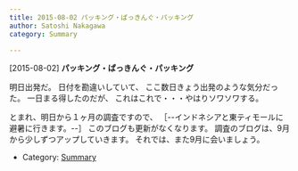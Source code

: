 ```yaml
---
title: 2015-08-02 パッキング・ぱっきんぐ・パッキング
author: Satoshi Nakagawa
category: Summary

---
```


[2015-08-02] **パッキング・ぱっきんぐ・パッキング** 

 明日出発だ。
日付を勘違いしていて、
ここ数日きょう出発のような気分だった。
一日まる得したのだが、
これはこれで・・・やはりソワソワする。

 とまれ、明日から１ヶ月の調査ですので、
［--インドネシアと東ティモールに避暑に行きます。--］
このブログも更新がなくなります。
調査のブログは、9月から少しずつアップしていきます。
それでは、また9月に会いましょう。

- Category: [Summary](https://merapano.github.io/categories.html#Summary)

